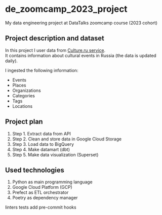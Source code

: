 # de_zoomcamp_2023_project

My data engineering project at DataTalks zoomcamp course (2023 cohort)

## Project description and dataset

In this project I user data from [Culture.ru service](https://pro.culture.ru/new/api/documentation/export).  
It contains information about cultural events in Russia (the data is updated daily).

I ingested the following information:
- Events
- Places
- Organizations
- Categories
- Tags
- Locations

## Project plan

1. Step 1. Extract data from API
2. Step 2. Clean and store data in Google Cloud Storage
3. Step 3. Load data to BigQuery
4. Step 4. Make datamart (dbt)
5. Step 5. Make data visualization (Superset)


## Used technologies

1. Python as main programming language
2. Google Cloud Platform (GCP)
3. Prefect as ETL orchestrator
4. Poetry as dependency manager

linters
tests
add pre-commit hooks


